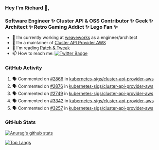 ### Hey I'm Richard 👋, 

<h3 align="left">Software Engineer ✨ Cluster API & OSS Contributor ✨ Geek ✨ Architect ✨ Retro Gaming Addict ✨ Lego Fan ✨</h3>

- 🔭 I’m currently working at [weaveworks](https://github.com/weaveworks) as a engineer/architect
- 👯 I’m a maintainer of [Cluster API Provider AWS](https://github.com/kubernetes-sigs/cluster-api-provider-aws)
- 💬 I'm reading [Patch & Tweak](https://bjooks.com/products/patch-tweak-exploring-modular-synthesis)
- 📫 How to reach me: [![Twitter Badge](https://img.shields.io/badge/-@fruit_case-00acee?style=flat&logo=Twitter&logoColor=white)](https://twitter.com/intent/follow?screen_name=fruit_case "Follow on Twitter")

### GitHub Activity 

<!--START_SECTION:activity-->
1. 🗣 Commented on [#2866](https://github.com/kubernetes-sigs/cluster-api-provider-aws/issues/2866) in [kubernetes-sigs/cluster-api-provider-aws](https://github.com/kubernetes-sigs/cluster-api-provider-aws)
2. 🗣 Commented on [#2876](https://github.com/kubernetes-sigs/cluster-api-provider-aws/issues/2876) in [kubernetes-sigs/cluster-api-provider-aws](https://github.com/kubernetes-sigs/cluster-api-provider-aws)
3. 🗣 Commented on [#2749](https://github.com/kubernetes-sigs/cluster-api-provider-aws/issues/2749) in [kubernetes-sigs/cluster-api-provider-aws](https://github.com/kubernetes-sigs/cluster-api-provider-aws)
4. 🗣 Commented on [#3342](https://github.com/kubernetes-sigs/cluster-api-provider-aws/issues/3342) in [kubernetes-sigs/cluster-api-provider-aws](https://github.com/kubernetes-sigs/cluster-api-provider-aws)
5. 🗣 Commented on [#3257](https://github.com/kubernetes-sigs/cluster-api-provider-aws/issues/3257) in [kubernetes-sigs/cluster-api-provider-aws](https://github.com/kubernetes-sigs/cluster-api-provider-aws)
<!--END_SECTION:activity-->

### GitHub Stats

[![Anurag's github stats](https://github-readme-stats.vercel.app/api?username=richardcase&count_private=true&show_icons=true)](https://github.com/anuraghazra/github-readme-stats)

[![Top Langs](https://github-readme-stats.vercel.app/api/top-langs/?username=richardcase&hide=html&layout=compact)](https://github.com/anuraghazra/github-readme-stats)
